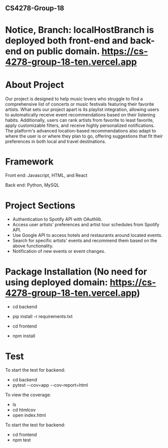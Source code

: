 ## CS4278-Group-18
# Notice, Branch: localHostBranch is deployed both front-end and back-end on public domain. https://cs-4278-group-18-ten.vercel.app
# About Project	
Our project is designed to help music lovers who struggle to find a comprehensive list of concerts or music festivals featuring their favorite artists. What sets our project apart is its playlist integration, allowing users to automatically receive event recommendations based on their listening habits. Additionally, users can rank artists from favorite to least favorite, apply customizable filters, and receive highly personalized notifications. The platform's advanced location-based recommendations also adapt to where the user is or where they plan to go, offering suggestions that fit their preferences in both local and travel destinations.

# Framework
Front end: Javascript, HTML, and React

Back end: Python, MySQL

# Project Sections
- Authentication to Spotify API with OAuthlib. 
- Access user artists' preferences and artist tour schedules from Spotify API.
- Use Google API to access hotels and restaurants around located events.
- Search for specific artists' events and recommend them based on the above functionality.
- Notification of new events or event changes.

# Package Installation (No need for using deployed domain: https://cs-4278-group-18-ten.vercel.app)
- cd backend
- pip install -r requirements.txt

- cd frontend
- npm install

# Test
To start the test for backend: 
- cd backend
- pytest --cov=app --cov-report=html

To view the coverage:
- ls
- cd htmlcov
- open index.html

To start the test for backend: 
- cd frontend
- npm test
